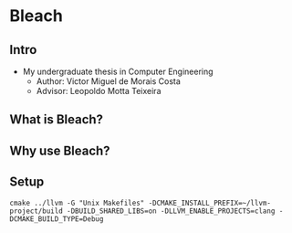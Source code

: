 # Bleach

## Intro
* My undergraduate thesis in Computer Engineering
  * Author: Victor Miguel de Morais Costa
  * Advisor: Leopoldo Motta Teixeira

## What is Bleach?

## Why use Bleach?

## Setup
```shell
cmake ../llvm -G "Unix Makefiles" -DCMAKE_INSTALL_PREFIX=~/llvm-project/build -DBUILD_SHARED_LIBS=on -DLLVM_ENABLE_PROJECTS=clang -DCMAKE_BUILD_TYPE=Debug
```
